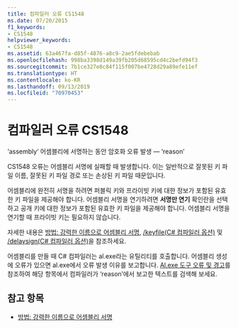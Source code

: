 ```yaml
---
title: 컴파일러 오류 CS1548
ms.date: 07/20/2015
f1_keywords:
- CS1548
helpviewer_keywords:
- CS1548
ms.assetid: 63a467fa-d85f-4876-a8c9-2ae5fdebebab
ms.openlocfilehash: 998ba3398d149a39fb205d68595cd4c2befd94f3
ms.sourcegitcommit: 7b1ce327e8c84f115f007be4728d29a89efe11ef
ms.translationtype: HT
ms.contentlocale: ko-KR
ms.lasthandoff: 09/13/2019
ms.locfileid: "70970453"
---
```

# <a name="compiler-error-cs1548"></a>컴파일러 오류 CS1548
‘assembly’ 어셈블리에 서명하는 동안 암호화 오류 발생 — ‘reason’  
  
 CS1548 오류는 어셈블리 서명에 실패할 때 발생합니다. 이는 일반적으로 잘못된 키 파일 이름, 잘못된 키 파일 경로 또는 손상된 키 파일 때문입니다.  
  
 어셈블리에 완전히 서명을 하려면 퍼블릭 키와 프라이빗 키에 대한 정보가 포함된 유효한 키 파일을 제공해야 합니다. 어셈블리 서명을 연기하려면 **서명만 연기** 확인란을 선택하고 공개 키에 대한 정보가 포함된 유효한 키 파일을 제공해야 합니다. 어셈블리 서명을 연기할 때 프라이빗 키는 필요하지 않습니다.  
  
 자세한 내용은 [방법: 강력한 이름으로 어셈블리 서명](../../../standard/assembly/sign-strong-name.md), [/keyfile(C# 컴파일러 옵션)](../compiler-options/keyfile-compiler-option.md) 및 [/delaysign(C# 컴파일러 옵션)](../compiler-options/delaysign-compiler-option.md)을 참조하세요.  
  
 어셈블리를 만들 때 C# 컴파일러는 al.exe라는 유틸리티를 호출합니다. 어셈블리 생성에 오류가 있으면 al.exe에서 오류 발생 이유를 보고합니다. [Al.exe 도구 오류 및 경고](../../../framework/tools/al-exe-assembly-linker.md#errors-and-warnings)를 참조하여 해당 항목에서 컴파일러가 ‘reason’에서 보고한 텍스트를 검색해 보세요.  
  
## <a name="see-also"></a>참고 항목

- [방법: 강력한 이름으로 어셈블리 서명](../../../standard/assembly/sign-strong-name.md)
